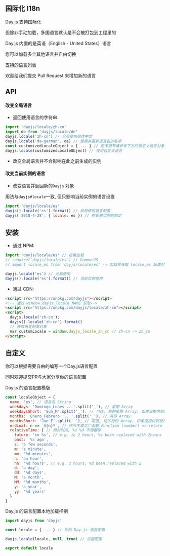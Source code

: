 ## 国际化 I18n

Day.js 支持国际化

但除非手动加载，多国语言默认是不会被打包到工程里的

Day.js 内置的是英语（English - United States）语言

您可以加载多个其他语言并自由切换

[支持的语言列表](../../src/locale)

欢迎给我们提交 Pull Request 来增加新的语言

## API

#### 改变全局语言

* 返回使用语言的字符串

```js
import 'dayjs/locale/zh-cn'
import de from 'dayjs/locale/de'
dayjs.locale('zh-cn') // 全局使用简体中文
dayjs.locale('de-german', de) // 使用并更新语言包的名字
const customizedLocaleObject = { ... } // 更多细节请参考下方的自定义语言对象
dayjs.locale(customizedLocaleObject) // 使用自定义语言
```

* 改变全局语言并不会影响在此之前生成的实例

#### 改变当前实例的语言

* 改变语言并返回新的`Dayjs` 对象

用法与`dayjs#locale`一致, 但只影响当前实例的语言设置

```js
import 'dayjs/locale/es'
dayjs().locale('es').format() // 局部修改语言配置
dayjs('2018-4-28', { locale: es }) // 在新建实例时指定
```

## 安装

* 通过 NPM:

```javascript
import 'dayjs/locale/es' // 按需加载
// require('dayjs/locale/es') // CommonJS
// import locale_es from 'dayjs/locale/es' -> 加载并获取 locale_es 配置对象

dayjs.locale('es') // 全局使用
dayjs().locale('es').format() // 当前实例使用
```

* 通过 CDN:
```html
<script src="https://unpkg.com/dayjs"></script>
<!-- 通过 window.dayjs_locale_NAME 获取-->
<script src="https://unpkg.com/dayjs/locale/zh-cn"></script>
<script>
  dayjs.locale('zh-cn');
  dayjs().locale('zh-cn').format()
  // 获取语言配置对象
  var customLocale = window.dayjs_locale_zh_cn // zh-cn -> zh_cn
</script>
```

## 自定义

你可以根据需要自由的编写一个Day.js语言配置

同时欢迎提交PR与大家分享你的语言配置

Day.js 的语言配置模版
```javascript
const localeObject = {
  name: 'es', // 语言名 String
  weekdays: 'Domingo_Lunes ...'.split('_'), // 星期 Array
  weekdaysShort: 'Sun_M'.split('_'), // 可选, 短的星期 Array, 如果没提供则使用前三个字符
  months: 'Enero_Febrero ... '.split('_'), // 月份 Array
  monthsShort: 'Jan_F'.split('_'), // 可选, 短的月份 Array, 如果没提供则使用前三个字符
  ordinal: n => `${n}º`, // 序号生成工厂函数 Function (number) => return number + output
  relativeTime: { // 相对时间, %s %d 不用翻译
    future: 'in %s', // e.g. in 2 hours, %s been replaced with 2hours
    past: '%s ago',
    s: 'a few seconds',
    m: 'a minute',
    mm: '%d minutes',
    h: 'an hour',
    hh: '%d hours', // e.g. 2 hours, %d been replaced with 2
    d: 'a day',
    dd: '%d days',
    M: 'a month',
    MM: '%d months',
    y: 'a year',
    yy: '%d years'
  }
}
```

Day.js 的语言配置本地加载样例
```javascript
import dayjs from 'dayjs'

const locale = { ... } // 你的 Day.js 语言配置

dayjs.locale(locale, null, true) // 设置配置

export default locale
```